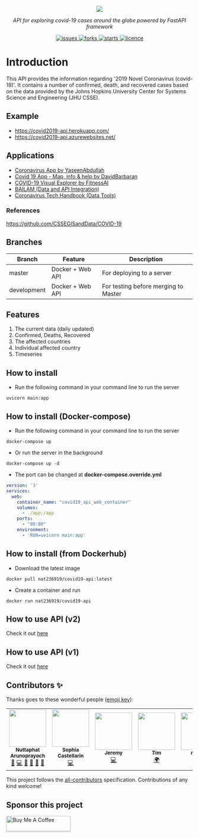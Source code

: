 <p align="center">
  <a href="https://nat236919.github.io/covid19-api/"><img src="https://i.ibb.co/Wg2yPBq/covid19-api-logo.png"></a>
</p>

<p align="center">
    <em>API for exploring covid-19 cases around the globe powered by FastAPI framework</em>
</p>

<p align="center">
  <a href="https://github.com/nat236919/Covid2019API/issues" target="_blank">
      <img src="https://img.shields.io/github/issues/nat236919/Covid2019API" alt="issues">
  </a>
  <a href="https://github.com/nat236919/Covid2019API/forks" target="_blank">
      <img src="https://img.shields.io/github/forks/nat236919/Covid2019API" alt="forks">
  </a>
  <a href="https://github.com/nat236919/Covid2019API/stars" target="_blank">
      <img src="https://img.shields.io/github/stars/nat236919/Covid2019API" alt="starts">
  </a>
  <a href="https://github.com/nat236919/Covid2019API/blob/master/LICENCE" target="_blank">
      <img src="https://img.shields.io/github/license/nat236919/Covid2019API" alt="licence">
  </a>
</p>

# Introduction

This API provides the information regarding '2019 Novel Coronavirus (covid-19)'. It contains a number of confirmed, death, and recovered cases based on the data provided by the Johns Hopkins University Center for Systems Science and Engineering (JHU CSSE).

## Example

* https://covid2019-api.herokuapp.com/
* https://covid2019-api.azurewebsites.net/

## Applications

* [Coronavirus App by YaseenAbdullah](https://github.com/YaseenAbdullah/coronavirus)
* [Covid 19 App - Map, info & help by DavidBarbaran](https://github.com/DavidBarbaran/Covid19App)
* [COVID-19 Visual Explorer by FitnessAI](https://www.fitnessai.com/covid-19-charts-coronavirus-growth-rate-visual-explorer)
* [BAILAM (Data and API Integration)](https://www.bailam.com/covid19)
* [Coronavirus Tech Handbook (Data Tools)](https://coronavirustechhandbook.com/data-tools)

### References

https://github.com/CSSEGISandData/COVID-19

## Branches

|  Branch           |     Feature                      |              Description                                     |
| ----------------- | -------------------------------- |  ----------------------------------------------------------- |
| master            | Docker + Web API                 | For deploying to a server                                    |
| development       | Docker + Web API                 | For testing before merging to Master                         |

## Features

1. The current data (daily updated)
2. Confirmed, Deaths, Recovered
3. The affected countries
4. Individual affected country
5. Timeseries

## How to install

* Run the following command in your command line to run the server

```console
uvicorn main:app
```

## How to install (Docker-compose)

* Run the following command in your command line to run the server

```console
docker-compose up
```

* Or run the server in the background

```console
docker-compose up -d
```

* The port can be changed at <b>docker-compose.override.yml</b>

```yml
version: '3'
services:
  web:
    container_name: "covid19_api_web_container"
    volumes:
      - ./app:/app
    ports:
      - "80:80"
    environment:
      - 'RUN=uvicorn main:app'
```

## How to install (from Dockerhub)

* Download the latest image

```console
docker pull nat236919/covid19-api:latest
```

* Create a container and run

```console
docker run nat236919/covid19-api
```

## How to use API (v2)

Check it out [here](./app/docs/api_docs/v2.md)

## How to use API (v1)

Check it out [here](./app/docs/api_docs/v1.md)

## Contributors ✨

Thanks goes to these wonderful people ([emoji key](https://allcontributors.org/docs/en/emoji-key)):

<!-- ALL-CONTRIBUTORS-LIST:START - Do not remove or modify this section -->
<!-- prettier-ignore-start -->
<!-- markdownlint-disable -->
<table>
  <tr>
    <td align="center"><a href="http://nuttaphat.azurewebsites.net"><img src="https://avatars0.githubusercontent.com/u/9074112?v=4" width="100px;" alt=""/><br /><sub><b>Nuttaphat Arunoprayoch</b></sub></a><br /><a href="#maintenance-nat236919" title="Maintenance">🚧</a> <a href="https://github.com/nat236919/covid19-api/commits?author=nat236919" title="Code">💻</a> <a href="https://github.com/nat236919/covid19-api/issues?q=author%3Anat236919" title="Bug reports">🐛</a> <a href="https://github.com/nat236919/covid19-api/commits?author=nat236919" title="Documentation">📖</a> <a href="#ideas-nat236919" title="Ideas, Planning, & Feedback">🤔</a> <a href="https://github.com/nat236919/covid19-api/pulls?q=is%3Apr+reviewed-by%3Anat236919" title="Reviewed Pull Requests">👀</a></td>
    <td align="center"><a href="https://github.com/soapy1"><img src="https://avatars0.githubusercontent.com/u/976973?v=4" width="100px;" alt=""/><br /><sub><b>Sophia Castellarin</b></sub></a><br /><a href="https://github.com/nat236919/covid19-api/commits?author=soapy1" title="Code">💻</a></td>
    <td align="center"><a href="https://keybase.io/endoffile78"><img src="https://avatars2.githubusercontent.com/u/11342054?v=4" width="100px;" alt=""/><br /><sub><b>Jeremy</b></sub></a><br /><a href="https://github.com/nat236919/covid19-api/commits?author=endoffile78" title="Code">💻</a></td>
    <td align="center"><a href="https://github.com/ChooseYourPlan"><img src="https://avatars2.githubusercontent.com/u/32968964?v=4" width="100px;" alt=""/><br /><sub><b>Tim</b></sub></a><br /><a href="#translation-ChooseYourPlan" title="Translation">🌍</a></td>
    <td align="center"><a href="https://github.com/melsaa"><img src="https://avatars0.githubusercontent.com/u/32761948?v=4" width="100px;" alt=""/><br /><sub><b>melsaa</b></sub></a><br /><a href="https://github.com/nat236919/covid19-api/commits?author=melsaa" title="Code">💻</a></td>
  </tr>
</table>

<!-- markdownlint-enable -->
<!-- prettier-ignore-end -->
<!-- ALL-CONTRIBUTORS-LIST:END -->

This project follows the [all-contributors](https://github.com/all-contributors/all-contributors) specification. Contributions of any kind welcome!

## Sponsor this project

<a href="https://www.buymeacoffee.com/HdYFLQU" target="_blank"><img src="https://www.buymeacoffee.com/assets/img/custom_images/orange_img.png" alt="Buy Me A Coffee" style="height: 41px !important;width: 174px !important;box-shadow: 0px 3px 2px 0px rgba(190, 190, 190, 0.5) !important;" ></a>
